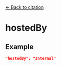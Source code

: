 ---
---

<br>

[← Back to citation](./citation.html) 

# hostedBy

<template>
    <div v-if="this.citation.hostedBy" id = "container">
      <p class="larger-text">{{this.citation.hostedBy.description}}</p>
      <p >Expected Type: <strong>{{this.citation.hostedBy.type}}</strong></p>
      <p >Options: <strong></strong></p>
      <ul v-for="item, index in this.citation.hostedBy.enum" :key="index">
      <li><strong>{{item}}</strong></li>
      </ul>
    </div>
</template>

<script>
import axios from 'axios'


export default {

    data() {
        return {
          schema: [],
          citation: [],
          endpoints: [],
          filterTagging: [],
          documentationHealth: [],
          relatedResources: [],
          peopleLifecycle: [],
        }
    },
    methods: {
        whatsUp(){
          console.log(this.citation)
        }
    },
    computed: {
        data() {
            return this.$page.frontmatter
        }
    },
    created() {
        //returns a promise
        axios.get("https://raw.githubusercontent.com/nblmc/Data-Context/master/schema.json")
            .then(response => {
                this.schema = response.data.properties
                this.citation = response.data.properties.citation.properties
                this.endpoints = response.data.properties.endpoints
                this.filterTagging = response.data.properties.filterTagging.properties
                this.documentationHealth = response.data.properties.documentationHealth.properties
                this.relatedResources = response.data.properties.relatedResources.properties
                this.peopleLifecycle = response.data.properties.peopleLifecycle.properties
            }).catch(err => {
                console.log(err)
            })
    }
}
</script>

<style lang="stylus">

table#property-table
  width:100%

p.larger-text
  font-size 120%

</style>

## Example 

``` json
"hostedBy": "Internal"
```